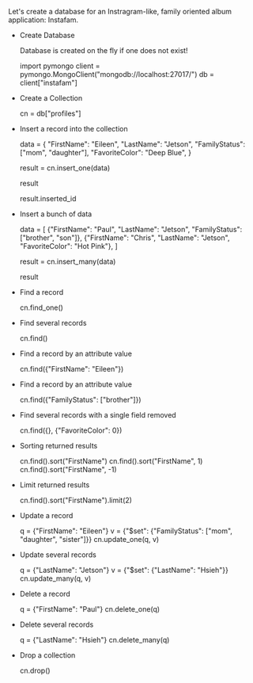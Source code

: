 Let's create a database for an Instragram-like, family oriented
album application: Instafam.


- Create Database

  Database is created on the fly if one does not exist!

    import pymongo
    client = pymongo.MongoClient("mongodb://localhost:27017/")
    db = client["instafam"]

- Create a Collection


    cn = db["profiles"]

- Insert a record into the collection


    data = {
        "FirstName": "Eileen",
        "LastName": "Jetson",
        "FamilyStatus": ["mom", "daughter"],
        "FavoriteColor": "Deep Blue",
    }

    result = cn.insert_one(data)

    result

    result.inserted_id


- Insert a bunch of data


    data = [
        {"FirstName": "Paul", "LastName": "Jetson", "FamilyStatus": ["brother", "son"]},
        {"FirstName": "Chris", "LastName": "Jetson", "FavoriteColor": "Hot Pink"},
    ]

    result = cn.insert_many(data)

    result


- Find a record


    cn.find_one()


- Find several records


    cn.find()

- Find a record by an attribute value


    cn.find({"FirstName": "Eileen"})

- Find a record by an attribute value


    cn.find({"FamilyStatus": ["brother"]})

- Find several records with a single field removed


    cn.find({}, {"FavoriteColor": 0})

- Sorting returned results


    cn.find().sort("FirstName")
    cn.find().sort("FirstName", 1)
    cn.find().sort("FirstName", -1)

- Limit returned results

    cn.find().sort("FirstName").limit(2)

- Update a record

    q = {"FirstName": "Eileen"}
    v = {"$set": {"FamilyStatus": ["mom", "daughter", "sister"]}}
    cn.update_one(q, v)

- Update several records

    q = {"LastName": "Jetson"}
    v = {"$set": {"LastName": "Hsieh"}}
    cn.update_many(q, v)

- Delete a record

    q = {"FirstName": "Paul"}
    cn.delete_one(q)

- Delete several records

    q = {"LastName": "Hsieh"}
    cn.delete_many(q)

- Drop a collection

    cn.drop()
